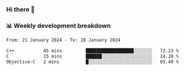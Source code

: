 ### Hi there 👋

### 📊 Weekly development breakdown
<!--START_SECTION:waka-->

```txt
From: 21 January 2024 - To: 28 January 2024

C++           45 mins         ██████████████████░░░░░░░   72.23 %
C             15 mins         ██████░░░░░░░░░░░░░░░░░░░   24.28 %
Objective-C   2 mins          █░░░░░░░░░░░░░░░░░░░░░░░░   03.49 %
```

<!--END_SECTION:waka-->
